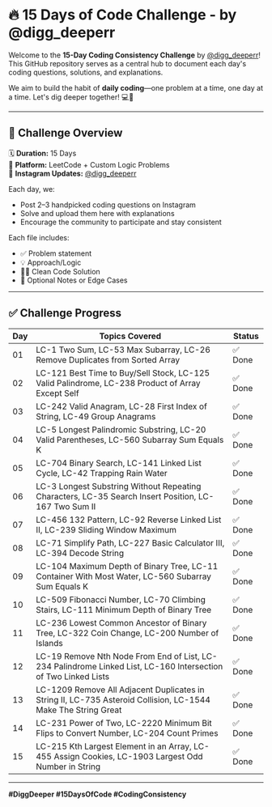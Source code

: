# 🔥 15 Days of Code Challenge - by @digg_deeperr

Welcome to the **15-Day Coding Consistency Challenge** by [@digg_deeperr](https://www.instagram.com/digg_deeperr)!  
This GitHub repository serves as a central hub to document each day's coding questions, solutions, and explanations.

We aim to build the habit of **daily coding**—one problem at a time, one day at a time. Let's dig deeper together! 💻🚀

---

## 📅 Challenge Overview

🗓 **Duration:** 15 Days  
📍 **Platform:** LeetCode + Custom Logic Problems  
📸 **Instagram Updates:** [@digg_deeperr](https://www.instagram.com/digg_deeperr)

Each day, we:
- Post 2–3 handpicked coding questions on Instagram
- Solve and upload them here with explanations
- Encourage the community to participate and stay consistent


Each file includes:
- ✅ Problem statement  
- 💡 Approach/Logic  
- 🧑‍💻 Clean Code Solution  
- 📘 Optional Notes or Edge Cases

---

## ✅ Challenge Progress

| Day | Topics Covered                                                                                         | Status |
|-----|----------------------------------------------------------------------------------------------------------|--------|
| 01  | LC-1 Two Sum, LC-53 Max Subarray, LC-26 Remove Duplicates from Sorted Array                             | ✅ Done |
| 02  | LC-121 Best Time to Buy/Sell Stock, LC-125 Valid Palindrome, LC-238 Product of Array Except Self        | ✅ Done |
| 03  | LC-242 Valid Anagram, LC-28 First Index of String, LC-49 Group Anagrams                                  | ✅ Done |
| 04  | LC-5 Longest Palindromic Substring, LC-20 Valid Parentheses, LC-560 Subarray Sum Equals K               | ✅ Done |
| 05  | LC-704 Binary Search, LC-141 Linked List Cycle, LC-42 Trapping Rain Water                                | ✅ Done |
| 06  | LC-3 Longest Substring Without Repeating Characters, LC-35 Search Insert Position, LC-167 Two Sum II    | ✅ Done |
| 07  | LC-456 132 Pattern, LC-92 Reverse Linked List II, LC-239 Sliding Window Maximum                         | ✅ Done |
| 08  | LC-71 Simplify Path, LC-227 Basic Calculator III, LC-394 Decode String                                   | ✅ Done |
| 09  | LC-104 Maximum Depth of Binary Tree, LC-11 Container With Most Water, LC-560 Subarray Sum Equals K      | ✅ Done |
| 10  | LC-509 Fibonacci Number, LC-70 Climbing Stairs, LC-111 Minimum Depth of Binary Tree                     | ✅ Done |
| 11  | LC-236 Lowest Common Ancestor of Binary Tree, LC-322 Coin Change, LC-200 Number of Islands              | ✅ Done |
| 12  | LC-19 Remove Nth Node From End of List, LC-234 Palindrome Linked List, LC-160 Intersection of Two Linked Lists | ✅ Done |
| 13  | LC-1209 Remove All Adjacent Duplicates in String II, LC-735 Asteroid Collision, LC-1544 Make The String Great | ✅ Done |
| 14  | LC-231 Power of Two, LC-2220 Minimum Bit Flips to Convert Number, LC-204 Count Primes                   | ✅ Done |
| 15  | LC-215 Kth Largest Element in an Array, LC-455 Assign Cookies, LC-1903 Largest Odd Number in String     | ✅ Done |
                                                                                               
---

**#DiggDeeper #15DaysOfCode #CodingConsistency**



